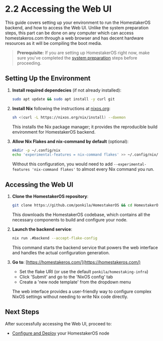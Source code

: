# 2.2 Accessing the Web UI

This guide covers setting up your environment to run the HomestakerOS backend, and how to access the Web UI. Unlike the system preparation steps, this part can be done on any computer which can access homestakeros.com through a web browser and has decent hardware resources as it will be compiling the boot media.

> **Prerequisite:** If you are setting up HomestakerOS right now, make sure you've completed the [system preparation](2.1-prepare_system.md) steps before proceeding.

## Setting Up the Environment

1. **Install required dependecies** (if not already installed):

   ```bash
   sudo apt update && sudo apt install -y curl git
   ```

2. **Install Nix** following the instructions at [nixos.org](https://nixos.org/download.html):

   ```bash
   sh <(curl -L https://nixos.org/nix/install) --daemon
   ```

   This installs the Nix package manager; it provides the reproducible build environment for HomestakerOS backend.

3. **Allow Nix Flakes and nix-command by default** (optional):

   ```bash
   mkdir -p ~/.config/nix
   echo 'experimental-features = nix-command flakes' >> ~/.config/nix/nix.conf
   ```

   Without this configuration, you would need to add `--experimental-features 'nix-command flakes'` to almost every Nix command you run.

## Accessing the Web UI

1. **Clone the HomestakerOS repository**:

   ```bash
   git clone https://github.com/ponkila/HomestakerOS && cd HomestakerOS
   ```

   This downloads the HomestakerOS codebase, which contains all the necessary components to build and configure your node.

2. **Launch the backend service**:

   ```bash
   nix run .#backend --accept-flake-config
   ```

   This command starts the backend service that powers the web interface and handles the actual configuration generation.

3. **Go to**: [https://homestakeros.com/](https://homestakeros.com/)
    - Set the flake URI (or use the default `ponkila/homestaking-infra`)
    - Click 'Submit' and go to the 'NixOS config' tab
    - Create a 'new node template' from the dropdown menu

   The web interface provides a user-friendly way to configure complex NixOS settings without needing to write Nix code directly.

## Next Steps

After successfully accessing the Web UI, proceed to:

- [Configure and Deploy](2.3-configure_deploy.md) your HomestakerOS node
